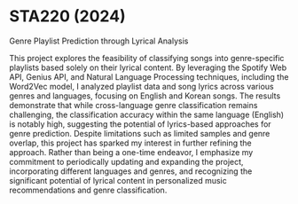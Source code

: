 # STA220 (2024)
Genre Playlist Prediction through Lyrical Analysis

This project explores the feasibility of classifying songs into genre-specific playlists based solely on their lyrical content. By leveraging the Spotify Web API, Genius API, and Natural Language Processing techniques, including the Word2Vec model, I analyzed playlist data and song lyrics across various genres and languages, focusing on English and Korean songs. The results demonstrate that while cross-language genre classification remains challenging, the classification accuracy within the same language (English) is notably high, suggesting the potential of lyrics-based approaches for genre prediction. Despite limitations such as limited samples and genre overlap, this project has sparked my interest in further refining the approach. Rather than being a one-time endeavor, I emphasize my commitment to periodically updating and expanding the project, incorporating different languages and genres, and recognizing the significant potential of lyrical content in personalized music recommendations and genre classification.
